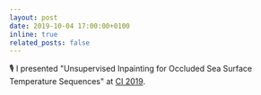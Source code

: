 ```yaml
---
layout: post
date: 2019-10-04 17:00:00+0100
inline: true
related_posts: false
---
```


🎙️ I presented "Unsupervised Inpainting for Occluded Sea Surface Temperature Sequences" at [CI 2019](https://sites.google.com/view/climateinformatics2019).